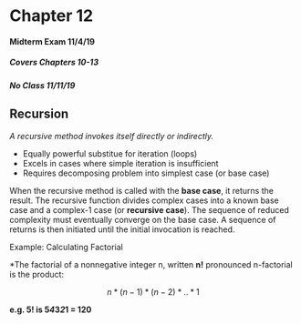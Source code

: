 Chapter 12
==========

#### Midterm Exam 11/4/19
##### Covers Chapters 10-13

##### No Class 11/11/19

Recursion
----------

*A recursive method invokes itself directly or indirectly.*
  - Equally powerful substitue for iteration (loops)
  - Excels in cases where simple iteration is insufficient 
  - Requires decomposing problem into simplest case (or base case)

When the recursive method is called with the **base case**, it returns the result.
The recursive function divides complex cases into a known base case and a complex-1 case (or **recursive case**). 
The sequence of reduced complexity must eventually converge on the base case. 
A sequence of returns is then initiated until the initial invocation is reached.

Example: Calculating Factorial

*The factorial of a nonnegative integer n, written **n!**
pronounced n-factorial is the product:

```math
n*(n-1)*(n-2)*..*1
```
**e.g. 5! is 5*4*3*2*1 = 120**


